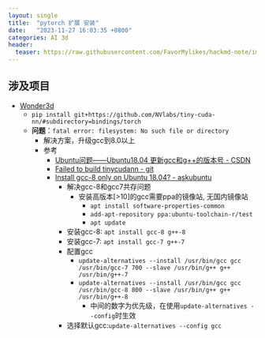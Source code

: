 ```yaml
---
layout: single
title:  "pytorch 扩展 安装"
date:   "2023-11-27 16:03:35 +0800"
categories: AI 3d
header:
  teaser: https://raw.githubusercontent.com/FavorMylikes/hackmd-note/img/img20231112150600.png
---
```



## 涉及项目

- [Wonder3d](https://github.com/xxlong0/Wonder3D)
  - `pip install git+https://github.com/NVlabs/tiny-cuda-nn/#subdirectory=bindings/torch`
  - **问题**：`fatal error: filesystem: No such file or directory`
    - 解决方案，升级gcc到8.0以上
    - 参考
      - [Ubuntu问题——Ubuntu18.04 更新gcc和g++的版本号 - CSDN](https://blog.csdn.net/weixin_44128857/article/details/108554751)
      - [Failed to build tinycudann - git](https://github.com/NVlabs/tiny-cuda-nn/issues/337#issue-1800158950)
      - [Install gcc-8 only on Ubuntu 18.04? - askubuntu](https://askubuntu.com/a/1028656)
        - 解决gcc-8和gcc7共存问题
          - 安装高版本[>10]的gcc需要ppa的镜像站, 无国内镜像站
            - `apt install software-properties-common`
            - `add-apt-repository ppa:ubuntu-toolchain-r/test`
            - `apt update`
        - 安装gcc-8: `apt install gcc-8 g++-8`
        - 安装gcc-7: `apt install gcc-7 g++-7`
        - 配置gcc
          - `update-alternatives --install /usr/bin/gcc gcc /usr/bin/gcc-7 700 --slave /usr/bin/g++ g++ /usr/bin/g++-7`
          - `update-alternatives --install /usr/bin/gcc gcc /usr/bin/gcc-8 800 --slave /usr/bin/g++ g++ /usr/bin/g++-8`
            - 中间的数字为优先级，在使用`update-alternatives --config`时生效
        - 选择默认gcc:`update-alternatives --config gcc`
